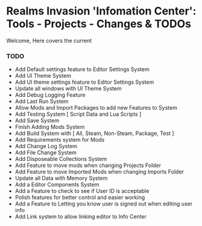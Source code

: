 # Realms Invasion 'Infomation Center': **Tools - Projects - Changes & TODOs**

Welcome, Here covers the current 

### **TODO**

- Add Default settings feature to Editor Settings System
- Add UI Theme System
- Add UI theme settings feature to Editor Settings System
- Update all windows with UI Theme System
- Add Debug Logging Feature
- Add Last Run System
- Allow Mods and Import Packages to add new Features to System
- Add Testing System [ Script Data and Lua Scripts ]
- Add Save System
- Finish Adding Mods System
- Add Build System with [ All, Steam, Non-Steam, Package, Test ]
- Add Requirements system for Mods
- Add Change Log System
- Add File Change System
- Add Disposeable Collections System
- Add Feature to move mods when changing Projects Folder
- Add Feature to move Imported Mods when changing Imports Folder
- Update all Data with Memory System
- Add a Editor Components System
- Add a Feature to check to see if User ID is acceptable
- Polish features for better control and easier working
- Add a Feature to Letting you know user is signed out when editing user info
- Add Link system to allow linking editor to Info Center
